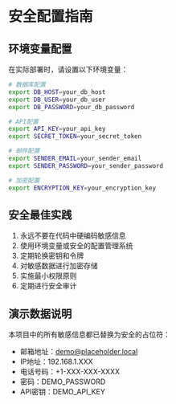 # 安全配置指南

## 环境变量配置
在实际部署时，请设置以下环境变量：

```bash
# 数据库配置
export DB_HOST=your_db_host
export DB_USER=your_db_user
export DB_PASSWORD=your_db_password

# API配置
export API_KEY=your_api_key
export SECRET_TOKEN=your_secret_token

# 邮件配置
export SENDER_EMAIL=your_sender_email
export SENDER_PASSWORD=your_sender_password

# 加密配置
export ENCRYPTION_KEY=your_encryption_key
```

## 安全最佳实践
1. 永远不要在代码中硬编码敏感信息
2. 使用环境变量或安全的配置管理系统
3. 定期轮换密钥和令牌
4. 对敏感数据进行加密存储
5. 实施最小权限原则
6. 定期进行安全审计

## 演示数据说明
本项目中的所有敏感信息都已替换为安全的占位符：
- 邮箱地址：demo@placeholder.local
- IP地址：192.168.1.XXX
- 电话号码：+1-XXX-XXX-XXXX
- 密码：DEMO_PASSWORD
- API密钥：DEMO_API_KEY
